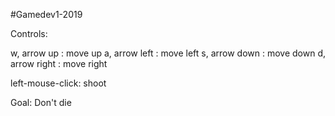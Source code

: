 #Gamedev1-2019

Controls:

w, arrow up : move up
a, arrow left : move left
s, arrow down : move down
d, arrow right : move right

left-mouse-click: shoot

Goal: Don't die